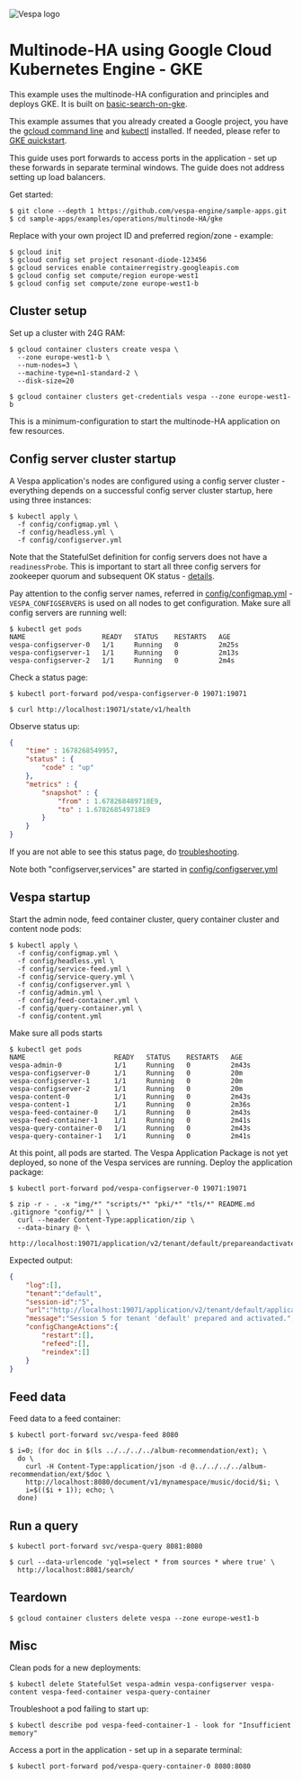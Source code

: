 <!-- Copyright Yahoo. Licensed under the terms of the Apache 2.0 license. See LICENSE in the project root. -->

![Vespa logo](https://vespa.ai/assets/vespa-logo-color.png)

# Multinode-HA using Google Cloud Kubernetes Engine - GKE
This example uses the multinode-HA configuration and principles and deploys GKE.
It is built on [basic-search-on-gke](../../basic-search-on-gke).

This example assumes that you already created a Google project,
you have the [gcloud command line](https://cloud.google.com/sdk/docs/install) and
[kubectl](https://kubernetes.io/docs/tasks/tools/) installed.
If needed, please refer to [GKE quickstart](https://cloud.google.com/kubernetes-engine/docs/deploy-app-cluster).

This guide uses port forwards to access ports in the application -
set up these forwards in separate terminal windows.
The guide does not address setting up load balancers.

Get started:
```
$ git clone --depth 1 https://github.com/vespa-engine/sample-apps.git
$ cd sample-apps/examples/operations/multinode-HA/gke
```

Replace with your own project ID and preferred region/zone - example:
```
$ gcloud init
$ gcloud config set project resonant-diode-123456
$ gcloud services enable containerregistry.googleapis.com
$ gcloud config set compute/region europe-west1
$ gcloud config set compute/zone europe-west1-b
```



## Cluster setup
Set up a cluster with 24G RAM:
```
$ gcloud container clusters create vespa \
  --zone europe-west1-b \
  --num-nodes=3 \
  --machine-type=n1-standard-2 \
  --disk-size=20
  
$ gcloud container clusters get-credentials vespa --zone europe-west1-b
```
This is a minimum-configuration to start the multinode-HA application on few resources.



## Config server cluster startup
A Vespa application's nodes are configured using a config server cluster -
everything depends on a successful config server cluster startup, here using three instances:
```
$ kubectl apply \
  -f config/configmap.yml \
  -f config/headless.yml \
  -f config/configserver.yml
```

Note that the StatefulSet definition for config servers does not have a `readinessProbe`.
This is important to start all three config servers for zookeeper quorum and subsequent OK status -
[details](https://docs.vespa.ai/en/operations/configuration-server.html#start-sequence).

Pay attention to the config server names, referred in [config/configmap.yml](config/configmap.yml) -
`VESPA_CONFIGSERVERS` is used on all nodes to get configuration.
Make sure all config servers are running well:
```
$ kubectl get pods
NAME                   READY   STATUS    RESTARTS   AGE
vespa-configserver-0   1/1     Running   0          2m25s
vespa-configserver-1   1/1     Running   0          2m13s
vespa-configserver-2   1/1     Running   0          2m4s
```

Check a status page:
```
$ kubectl port-forward pod/vespa-configserver-0 19071:19071
```
```
$ curl http://localhost:19071/state/v1/health
```

Observe status up:
```json
{
    "time" : 1678268549957,
    "status" : {
        "code" : "up"
    },
    "metrics" : {
        "snapshot" : {
            "from" : 1.678268489718E9,
            "to" : 1.678268549718E9
        }
    }
}
```

If you are not able to see this status page,
do [troubleshooting](https://docs.vespa.ai/en/operations/configuration-server.html#start-sequence).

Note both "configserver,services" are started in [config/configserver.yml](config/configserver.yml)



## Vespa startup
Start the admin node, feed container cluster, query container cluster and content node pods:
```
$ kubectl apply \
  -f config/configmap.yml \
  -f config/headless.yml \
  -f config/service-feed.yml \
  -f config/service-query.yml \
  -f config/configserver.yml \
  -f config/admin.yml \
  -f config/feed-container.yml \
  -f config/query-container.yml \
  -f config/content.yml
```

Make sure all pods starts
```
$ kubectl get pods
NAME                      READY   STATUS    RESTARTS   AGE
vespa-admin-0             1/1     Running   0          2m43s
vespa-configserver-0      1/1     Running   0          20m
vespa-configserver-1      1/1     Running   0          20m
vespa-configserver-2      1/1     Running   0          20m
vespa-content-0           1/1     Running   0          2m43s
vespa-content-1           1/1     Running   0          2m36s
vespa-feed-container-0    1/1     Running   0          2m43s
vespa-feed-container-1    1/1     Running   0          2m41s
vespa-query-container-0   1/1     Running   0          2m43s
vespa-query-container-1   1/1     Running   0          2m41s
```

At this point, all pods are started.
The Vespa Application Package is not yet deployed, so none of the Vespa services are running.
Deploy the application package:
```
$ kubectl port-forward pod/vespa-configserver-0 19071:19071
```
```
$ zip -r - . -x "img/*" "scripts/*" "pki/*" "tls/*" README.md .gitignore "config/*" | \
  curl --header Content-Type:application/zip \
  --data-binary @- \
  http://localhost:19071/application/v2/tenant/default/prepareandactivate
```

Expected output:
```json
{
    "log":[],
    "tenant":"default",
    "session-id":"5",
    "url":"http://localhost:19071/application/v2/tenant/default/application/default/environment/prod/region/default/instance/default",
    "message":"Session 5 for tenant 'default' prepared and activated.",
    "configChangeActions":{
        "restart":[],
        "refeed":[],
        "reindex":[]
    }
}
```



## Feed data
Feed data to a feed container:
```
$ kubectl port-forward svc/vespa-feed 8080
```
```
$ i=0; (for doc in $(ls ../../../../album-recommendation/ext); \
  do \
    curl -H Content-Type:application/json -d @../../../../album-recommendation/ext/$doc \
    http://localhost:8080/document/v1/mynamespace/music/docid/$i; \
    i=$(($i + 1)); echo; \
  done)
```



## Run a query
```
$ kubectl port-forward svc/vespa-query 8081:8080
```
```
$ curl --data-urlencode 'yql=select * from sources * where true' \
  http://localhost:8081/search/
```



## Teardown
```
$ gcloud container clusters delete vespa --zone europe-west1-b
```


## Misc
Clean pods for a new deployments:
```
$ kubectl delete StatefulSet vespa-admin vespa-configserver vespa-content vespa-feed-container vespa-query-container
```
Troubleshoot a pod failing to start up:
```
$ kubectl describe pod vespa-feed-container-1 - look for "Insufficient memory"
```
Access a port in the application - set up in a separate terminal:
```
$ kubectl port-forward pod/vespa-query-container-0 8080:8080
```
